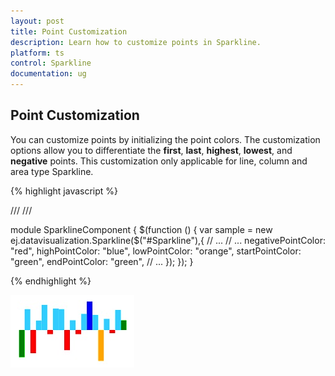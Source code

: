 ```yaml
---
layout: post
title: Point Customization
description: Learn how to customize points in Sparkline.
platform: ts
control: Sparkline
documentation: ug
---
```


## Point Customization

You can customize points by initializing the point colors. The customization options allow you to differentiate the **first**, **last**, **highest**, **lowest**, and **negative** points. This customization only applicable for line, column and area type Sparkline.

{% highlight javascript %}

/// <reference path="tsfiles/jquery.d.ts" />
/// <reference path="tsfiles/ej.web.all.d.ts" />

module SparklineComponent {
    $(function () {
        var sample = new ej.datavisualization.Sparkline($("#Sparkline"),{
            // ...
            // ...
            negativePointColor: "red",
            highPointColor: "blue",
            lowPointColor: "orange",
            startPointColor: "green",
            endPointColor: "green",
            // ...
        });
    });
}

{% endhighlight %}

![](Point-Customization_images/Point-Customization_img1.png)